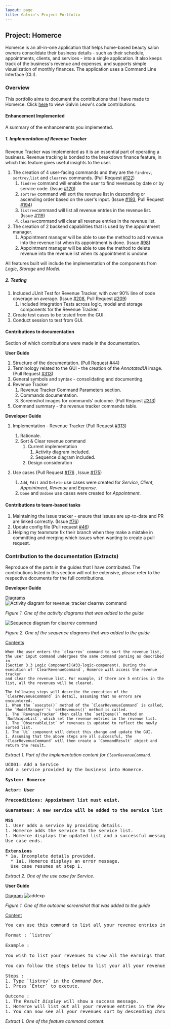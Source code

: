```yaml
---
layout: page
title: Galvin's Project Portfolio
---
```

## Project: Homerce
Homerce is an all-in-one application that helps home-based beauty salon owners consolidate their business details - 
such as their schedule, appointments, clients, and services - into a single application. It also keeps track of the business's
revenue and expenses, and supports simple visualization of monthly finances.
The application uses a Command Line Interface (CLI).

### Overview
This portfolio aims to document the contributions that I have made to Homerce.
Click [here](https://nus-cs2103-ay2021s1.github.io/tp-dashboard/#breakdown=true&search=galvinleow&sort=groupTitle&sortWithin=title&since=2020-08-14&timeframe=commit&mergegroup=&groupSelect=groupByRepos&checkedFileTypes=docs~functional-code~test-code~other&tabOpen=true&tabType=authorship&zFR=false&tabAuthor=galvinleow&tabRepo=AY2021S1-CS2103T-W13-3%2Ftp%5Bmaster%5D&authorshipIsMergeGroup=false&authorshipFileTypes=docs~functional-code~test-code)
to view Galvin Leow's code contributions.

#### Enhancement Implemented
A summary of the enhancements you implemented.

##### 1. Implementation of Revenue Tracker
Revenue Tracker was implemented as it is an essential part of operating a business. Revenue tracking is bonded to the breakdown finance feature, 
in which this feature gives useful insights to the user.

1. The creation of 4 user-facing commands and they are the `findrev`, `sortrev`,`list` and `clearrev` commands. (Pull Request [#122](https://github.com/AY2021S1-CS2103T-W13-3/tp/pull/122))
    1. `findrev` command will enable the user to find revenues by date or by service code. (Issue [#120](https://github.com/AY2021S1-CS2103T-W13-3/tp/issues/120))
    1. `sortrev` command will sort the revenue list in descending or ascending order based on the user's input. (Issue [#193](https://github.com/AY2021S1-CS2103T-W13-3/tp/issues/193), Pull Request [#194](https://github.com/AY2021S1-CS2103T-W13-3/tp/pull/194))
    1. `listrev`command will list all revenue entries in the revenue list. (Issue [#119](https://github.com/AY2021S1-CS2103T-W13-3/tp/issues/119))
    1. `clearev`command will clear all revenue entries in the revenue list.
2. The creation of 2 backend capabilities that is used by the appointment manager.
    1. Appointment manager will be able to use the method to add revenue into the revenue list when its appointment is done. (Issue [#98](https://github.com/AY2021S1-CS2103T-W13-3/tp/issues/98))
    1. Appointment manager will be able to use the method to delete revenue into the revenue list when its appointment is undone.

All features built will include the implementation of the components from _Logic_, _Storage_ and _Model_.

##### 2. Testing
1. Included JUnit Test for Revenue Tracker, with over 90% line of code coverage on average.  (Issue [#208](https://github.com/AY2021S1-CS2103T-W13-3/tp/issues/208), Pull Request [#209](https://github.com/AY2021S1-CS2103T-W13-3/tp/pull/209))
    1. Included Integration Tests across logic, model and storage components for the Revenue Tracker.
1. Create test cases to be tested from the GUI.
1. Conduct session to test from GUI.

#### Contributions to documentation
Section of which contributions were made in the documentation.

**User Guide**
1. Structure of the documentation.  (Pull Request [#44](https://github.com/AY2021S1-CS2103T-W13-3/tp/pull/44))
1. Terminology related to the GUI - the creation of the _AnnotatedUI_ image. (Pull Request [#313](https://github.com/AY2021S1-CS2103T-W13-3/tp/pull/313))
1. General symbols and syntax - consolidating and documenting.
1. Revenue Tracker 
    1. Revenue Tracker Command Parameters section. 
    1. Commands documentation.
    1. Screenshot images for commands' outcome. (Pull Request [#313](https://github.com/AY2021S1-CS2103T-W13-3/tp/pull/313))
1. Command summary - the revenue tracker commands table.

**Developer Guide**
1. Implementation - Revenue Tracker (Pull Request [#313](https://github.com/AY2021S1-CS2103T-W13-3/tp/pull/313))
    1. Rationale.
    1. Sort & Clear revenue command
        1. Current implementation
            1. Activity diagram included.
            1. Sequence diagram included.
        1. Design consideration

1. Use cases (Pull Request [#176](https://github.com/AY2021S1-CS2103T-W13-3/tp/pull/176) , Issue [#175](https://github.com/AY2021S1-CS2103T-W13-3/tp/issues/175))
    1. `Add`, `Edit` and `Delete` use cases were created for _Service_, _Client_, _Appointment_, _Revenue_ and _Expense_.
    1. `Done` and `Undone` use cases were created for _Appointment_.
    
#### Contributions to team-based tasks
1. Maintaining the issue tracker - ensure that issues are up-to-date and PR are linked correctly. (Issue [#76](https://github.com/AY2021S1-CS2103T-W13-3/tp/issues/76))
1. Update config file (Pull request [#46](https://github.com/AY2021S1-CS2103T-W13-3/tp/pull/46))
1. Helping my teammate fix their branch when they make a mistake in committing and merging which issues when wanting to create a pull request.

<div style="page-break-after: always;"></div>

### Contribution to the documentation (Extracts)
Reproduce of the parts in the guides that I have contributed. 
The contributions listed in this section will not be extensive, 
please refer to the respective documents for the full contributions.

**Developer Guide**

<u>Diagrams</u>  
![Activity diagram for revenue_tracker clearrev command](../images/revenue/ClearRevenueActivityDiagram.png)

_Figure 1. One of the activity diagrams that was added to the guide_

![Sequence diagram for clearrev command](../images/revenue/ClearRevenueSD.png)

_Figure 2. One of the sequence diagrams that was added to the guide_

<u>Contents</u>
```
When the user enters the `clearrev` command to sort the revenue list, the user input command undergoes the same command parsing as described in
[Section 3.3 Logic Component](#33-logic-component). During the execution of `ClearRevenueCommand`, Homerce will access the revenue tracker
and clear the revenue list. For example, if there are 5 entries in the list, all the revenues will be cleared.

The following steps will describe the execution of the `ClearRevenueCommand` in detail, assuming that no errors are encountered.
1. When the `execute()` method of the `ClearRevenueCommand` is called, the `ModelManager`'s `setRevenues()` method is called.
1. The `RevenueTracker` then calls the `setItems()` method on `NonUniqueList`, which set the revenue entries in the revenue list.
1. The `ObservableList` of revenues is updated to reflect the newly sorted list.
1. The `Ui` component will detect this change and update the GUI.
1. Assuming that the above steps are all successful, the `ClearRevenueCommand` will then create a `CommandResult` object and return the result.
```

_Extract 1. Part of the implementation content for `ClearRevenueCommand`._

<pre>
UC001: Add a Service
Add a service provided by the business into Homerce.

<b>System: Homerce</b> 

<b>Actor: User</b>

<b>Preconditions: Appointment list must exist.</b>

<b>Guarantees: A new service will be added to the service list upon successful command.</b>

<b>MSS</b>
1. User adds a service by providing details.
1. Homerce adds the service to the service list.
1. Homerce displays the updated list and a successful message.
Use case ends.

<b>Extensions</b>
* 1a. Incomplete details provided.
  * 1a1. Homerce displays an error message.
  Use case resumes at step 1.
</pre>

_Extract 2. One of the use case for Service._

**User Guide**

<u>Diagram</u>
![addexp](../images/revenue/FindRevenue.png)

_Figure 1. One of the outcome screenshot that was added to the guide_

<u>Content</u>
<pre>
You can use this command to list all your revenue entries in Homerce. The list will be sorted by descending chronological order.

Format : `listrev`

Example :

You wish to list your revenues to view all the earnings that you currently have.

You can follow the steps below to list your all your revenue entries.

Steps :
1. Type `listrev` in the <i>Command Box</i>.
1. Press `Enter` to execute. 

Outcome : 
1. The <i>Result Display</i> will show a success message.
1. Homerce will list out all your revenue entries in the <i>Revenue</i> tab.
1. You can now see all your revenues sort by descending chronological order.
</pre>

_Extract 1. One of the feature command content._
